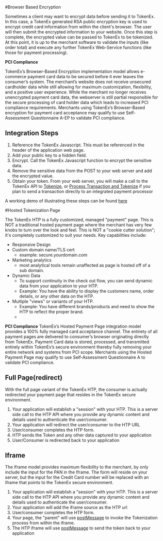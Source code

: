 #Browser Based Encryption

Sometimes a client may want to encrypt data before sending it to TokenEx.  In this case, a TokenEx generated  RSA public encryption key is used to encrypt credit card information from within the client's browser.  The user will then submit the encrypted information to your website.  Once this step is complete, the encrypted value can be passed to TokenEx to be tokenized.  At this point, it is up to the merchant software to validate the inputs (like order total) and execute any further TokenEx Web-Service functions (like those for payment processing).  

**PCI Compliance**

TokenEx’s Browser-Based Encryption implementation model allows e-commerce payment card data to be secured before it ever leaves the consumer’s system. The merchant’s website does not receive unsecured cardholder data while still allowing for maximum customization, flexibility, and a positive user experience. While the merchant no longer receives unencrypted payment card data, the webserver is still partial responsible for the secure processing of card holder data which leads to increased PCI compliance requirements.   Merchants using TokenEx’s Browser-Based encryption for payment card acceptance may qualify to use Self-Assessment Questionnaire A-EP to validate PCI compliance.

## Integration Steps

 1. Reference the TokenEx Javascript.  This must be referenced in the header of the application web page.
 2. Add your public key to a hidden field.
 3. Encrypt.  Call the TokenEx Javascript function to encrypt the sensitive data.
 4. Remove the sensitive data from the POST to your web server and add the encrypted value.  
 5. Obtain your token.  From your web server, you will make a call to the TokenEx API to [Tokenize][tokenizeencrypted], or [Process Transaction and Tokenize][processtransactionandtokenize] if you plan to send a transaction directly to an integrated payment processor

A working demo of illustrating these steps can be found [here][bbejsfiddle]


#Hosted Tokenization Page

The TokenEx HTP is a fully customized, managed "payment" page. This is NOT a traditional hosted payment page where the merchant has very few knobs to turn over the look and feel. This is NOT a "cookie cutter solution"; it's completely customized to suit your needs. Key capabilities include: 

 - Responsive Design
 - Custom domain name/TLS cert
	 - example: secure.yourdomain.com
 - Marketing analytics
	 - most analytical tools remain unaffected as page is hosted off of a sub domain.
 - Dynamic Data
	 - To support continuity in the check out flow, you can send dynamic data from your application to your HTP. 
	 - Example: You have the ability to display the customers name, order details, or any other data on the HTP.
 - Multiple "views" or variants of your HTP.
	 - Example: You have different brands/products and need to show the HTP to reflect the proper brand.
	 - 

**PCI Compliance**
TokenEx’s Hosted Payment Page integration model provides a 100% fully managed card acceptance channel. The entirety of all payment pages are delivered to consumer’s browser originating directly from TokenEx. Payment Card data is stored, processed, and transmitted entirely within TokenEx’s secure environment thereby fully removing your entire network and systems from PCI scope. Merchants using the Hosted Payment Page may qualify to use Self-Assessment Questionnaire A to validate PCI compliance.

## Full Page(redirect)

With the full page variant of the TokenEx HTP, the consumer is actually redirected your payment page that resides in the TokenEx secure environment.  

 1. Your application will establish a "session" with your HTP. This is a server side call to the HTP API where you provide any dynamic content and details used to authenticate the user/consumer.
 2. Your application will redirect the user/consumer to the HTP URL
 3. User/consumer completes the HTP form.
 4. HTP sends the Token and any other data captured to your application
 5. User/Consumer is redirected back to your application

## Iframe

The iframe model provides maximum flexibility to the merchant, by only include the input for the PAN in the Iframe. The form will reside on your server, but the input for the Credit Card number will be replaced with an iframe that points to the TokenEx secure environment. 

 1. Your application will establish a "session" with your HTP. This is a server side call to the HTP API where you provide any dynamic content and details used to authenticate the user/consumer.
 2. Your application will add the iframe source as the HTP url
 3. User/consumer completes the HTP form.
 4. Your page, the "parent" will use [postMessage][postmessageLink] to invoke the Tokenization process from within the iframe.
 5. The HTP iframe will use [postMessage][postmessageLink] to send the token back to your application
 
[postmessageLink]: [https://developer.mozilla.org/en-US/docs/Web/API/Window/postMessage]
[tokenizeencrypted]: #tokenex-api-token-services-tokenizefromencryptedvalue
[processtransactionandtokenize]:#tokenex-api-payment-services-process-transaction-and-tokenize
[bbejsfiddle]: https://jsfiddle.net/TokenEx/0eepaxL1/